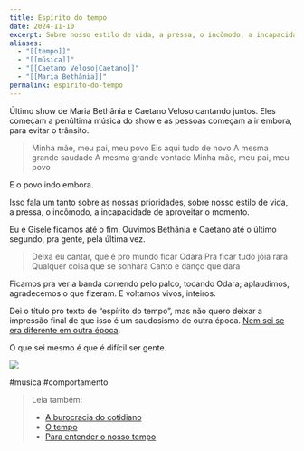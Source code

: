 ```yaml
---
title: Espírito do tempo
date: 2024-11-10
excerpt: Sobre nosso estilo de vida, a pressa, o incômodo, a incapacidade de aproveitar o momento
aliases:
  - "[[tempo]]"
  - "[[música]]"
  - "[[Caetano Veloso|Caetano]]"
  - "[[Maria Bethânia]]"
permalink: espirito-do-tempo
---
```

Último show de Maria Bethânia e Caetano Veloso cantando juntos. Eles começam a penúltima música do show e as pessoas começam a ir embora, para evitar o trânsito.

>Minha mãe, meu pai, meu povo
Eis aqui tudo de novo
A mesma grande saudade
A mesma grande vontade
Minha mãe, meu pai, meu povo

E o povo indo embora. 

Isso fala um tanto sobre as nossas prioridades, sobre nosso estilo de vida, a pressa, o incômodo, a incapacidade de aproveitar o momento.

Eu e Gisele ficamos até o fim. Ouvimos Bethânia e Caetano até o último segundo, pra gente, pela última vez. 

>Deixa eu cantar, que é pro mundo ficar Odara
Pra ficar tudo jóia rara
Qualquer coisa que se sonhara
Canto e danço que dara

Ficamos pra ver a banda correndo pelo palco, tocando Odara; aplaudimos, agradecemos o que fizeram. E voltamos vivos, inteiros.

Dei o título pro texto de “espírito do tempo”, mas não quero deixar a impressão final de que isso é um saudosismo de outra época. [Nem sei se era diferente em outra época](https://marcosramon.net/para-entender-o-nosso-tempo). 

O que sei mesmo é que é difícil ser gente.

<img src="/assets/img/Pasted image 20250225130037.png">

#música #comportamento

> Leia também:
> - <a href="/a-burocracia-do-cotidiano">A burocracia do cotidiano</a>
> - <a href="/o-tempo">O tempo</a>
> - <a href="/para-entender-o-nosso-tempo">Para entender o nosso tempo</a>
